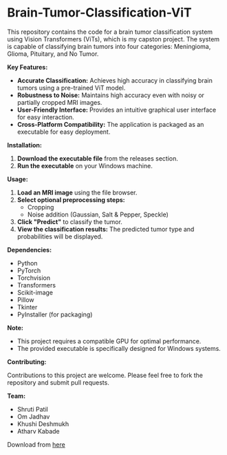 # Brain-Tumor-Classification-ViT

This repository contains the code for a brain tumor classification system using Vision Transformers (ViTs), which is my capston project. The system is capable of classifying brain tumors into four categories: Meningioma, Glioma, Pituitary, and No Tumor.

**Key Features:**

* **Accurate Classification:** Achieves high accuracy in classifying brain tumors using a pre-trained ViT model.
* **Robustness to Noise:** Maintains high accuracy even with noisy or partially cropped MRI images.
* **User-Friendly Interface:** Provides an intuitive graphical user interface for easy interaction.
* **Cross-Platform Compatibility:** The application is packaged as an executable for easy deployment.

**Installation:**

1. **Download the executable file** from the releases section.
2. **Run the executable** on your Windows machine.

**Usage:**

1. **Load an MRI image** using the file browser.
2. **Select optional preprocessing steps:**
   - Cropping 
   - Noise addition (Gaussian, Salt & Pepper, Speckle)
3. **Click "Predict"** to classify the tumor.
4. **View the classification results:** The predicted tumor type and probabilities will be displayed.

**Dependencies:**

* Python
* PyTorch
* Torchvision
* Transformers
* Scikit-image
* Pillow
* Tkinter
* PyInstaller (for packaging)

**Note:**

* This project requires a compatible GPU for optimal performance. 
* The provided executable is specifically designed for Windows systems.

**Contributing:**

Contributions to this project are welcome. Please feel free to fork the repository and submit pull requests.


**Team:**

* Shruti Patil 
* Om Jadhav
* Khushi Deshmukh
* Atharv Kabade

Download from [here](https://github.com/ShrutiPatil7111/Brain-Tumor-Classification-ViT/releases/tag/v01)
